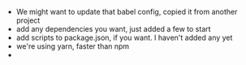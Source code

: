 - We might want to update that babel config, copied it from another project
- add any dependencies you want, just added a few to start
- add scripts to package.json, if you want. I haven't added any yet
- we're using yarn, faster than npm
-
